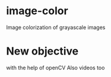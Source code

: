 # image-color
Image colorization of grayascale images
 
 # New objective
 with the help of openCV
 Also videos too
